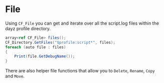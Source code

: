 # File

Using `CF_File` you can get and iterate over all the script.log files within the dayz profile directory.

```csharp
array<ref CF_File> files();
CF_Directory.GetFiles("$profile:script*", files);
foreach (auto file : files)
{
	Print(file.GetDebugName());
}
```

There are also helper file functions that allow you to `Delete`, `Rename`, `Copy` and `Move`.